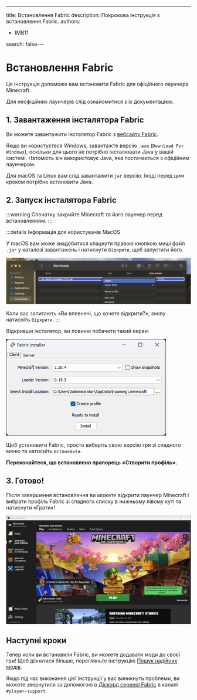 ---
title: Встановлення Fabric
description: Покрокова інструкція з встановлення Fabric.
authors:
  - IMB11

search: false---

# Встановлення Fabric

Ця інструкція допоможе вам встановити Fabric для офіційного лаунчера Minecraft.

Для неофіційних лаунчерів слід ознайомитися з їх документацією.

## 1. Завантаження інсталятора Fabric

Ви можете завантажити Інсталятор Fabric з [вебсайту Fabric](https://fabricmc.net/use/).

Якщо ви користуєтеся Windows, завантажте версію `.exe` (`Download For Windows`), оскільки для цього не потрібно інсталювати Java у вашій системі. Натомість він використовує Java, яка постачається з офіційним лаунчером.

Для macOS та Linux вам слід завантажити `jar` версію. Іноді перед цим кроком потрібно встановити Java.

## 2. Запуск інсталятора Fabric

:::warning
Спочатку закрийте Minecraft та його лаунчер перед встановленням.
:::

:::details Інформація для користувачів MacOS

У macOS вам може знадобитися клацнути правою кнопкою миші файл `.jar` у каталозі завантажень і натиснути `Відкрити`, щоб запустити його.

![Інсталятор Fabric із виділеним пунктом «Встановити»](/assets/players/installing-fabric/macos-downloads.png)

Коли вас запитають «Ви впевнені, що хочете відкрити?», знову натисніть `Відкрити`.
:::

Відкривши інсталятор, ви повинні побачити такий екран:

![Інсталятор Fabric із виділеним пунктом «Встановити»](/assets/players/installing-fabric/installer-screen.png)

Щоб установити Fabric, просто виберіть свою версію гри зі спадного меню та натисніть `Встановити`.

**Переконайтеся, що встановлено прапорець «Створити профіль».**

## 3. Готово!

Після завершення встановлення ви можете відкрити лаунчер Minecraft і вибрати профіль Fabric зі спадного списку в нижньому лівому куті та натиснути «Грати»!

![Лаунчер Minecraft з вибраним профілем Fabric](/assets/players/installing-fabric/launcher-screen.png)

## Наступні кроки

Тепер коли ви встановили Fabric, ви можете додавати моди до своєї гри! Щоб дізнатися більше, перегляньте інструкцію [Пошук надійних модів](./finding-mods).

Якщо під час виконання цієї інструкції у вас виникнуть проблеми, ви можете звернутися за допомогою в [Діскорд сервері Fabric](https://discord.gg/v6v4pMv) в каналі `#player-support`.
